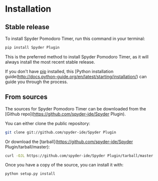 # Installation

## Stable release

To install Spyder Pomodoro Timer, run this command in your terminal:

```bash
pip install Spyder Plugin
```

This is the preferred method to install Spyder Pomodoro Timer, as it will always install the most recent stable release.

If you don't have [pip](https://pip.pypa.io) installed, this [Python installation guide(http://docs.python-guide.org/en/latest/starting/installation/) can guide
you through the process.

## From sources

The sources for Spyder Pomodoro Timer can be downloaded from the [Github repo](https://github.com/spyder-ide/Spyder Plugin).

You can either clone the public repository:

```bash
git clone git://github.com/spyder-ide/Spyder Plugin
```

Or download the [tarball](https://github.com/spyder-ide/Spyder Plugin/tarball/master):

```bash
curl -OJL https://github.com/spyder-ide/Spyder Plugin/tarball/master
```

Once you have a copy of the source, you can install it with:

```bash
python setup.py install
```
